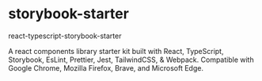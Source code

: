 # storybook-starter

react-typescript-storybook-starter

A react components library starter kit built with React, TypeScript, Storybook, EsLint, Prettier, Jest, TailwindCSS, & Webpack. Compatible with Google Chrome, Mozilla Firefox, Brave, and Microsoft Edge.
